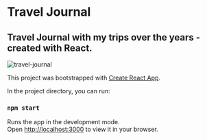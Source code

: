 <h1>Travel Journal</h1>
<h2>Travel Journal with my trips over the years - created with React. </h2> 
  
![travel-journal](https://user-images.githubusercontent.com/100399727/173833302-861d0e56-2eb3-41ee-9e63-b1df3be10256.png)


This project was bootstrapped with [Create React App](https://github.com/facebook/create-react-app).

In the project directory, you can run:

### `npm start`

Runs the app in the development mode.\
Open [http://localhost:3000](http://localhost:3000) to view it in your browser.
